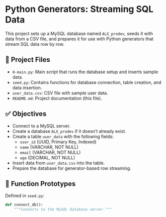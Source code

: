 # Python Generators: Streaming SQL Data

This project sets up a MySQL database named `ALX_prodev`, seeds it with data from a CSV file, and prepares it for use with Python generators that stream SQL data row by row.

## 📁 Project Files

- `0-main.py`: Main script that runs the database setup and inserts sample data.
- `seed.py`: Contains functions for database connection, table creation, and data insertion.
- `user_data.csv`: CSV file with sample user data.
- `README.md`: Project documentation (this file).

## ✅ Objectives

- Connect to a MySQL server.
- Create a database `ALX_prodev` if it doesn’t already exist.
- Create a table `user_data` with the following fields:
  - `user_id` (UUID, Primary Key, Indexed)
  - `name` (VARCHAR, NOT NULL)
  - `email` (VARCHAR, NOT NULL)
  - `age` (DECIMAL, NOT NULL)
- Insert data from `user_data.csv` into the table.
- Prepare the database for generator-based row streaming.

## 🔧 Function Prototypes

Defined in `seed.py`:

```python
def connect_db():
    """Connects to the MySQL database server."""
